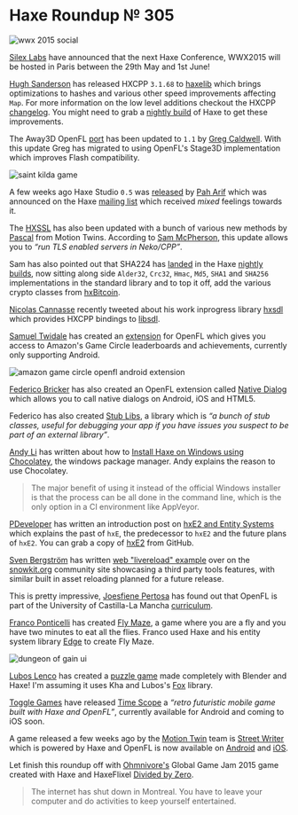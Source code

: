 [_template]: ../templates/roundup.html
[date]: / "2015-02-01 10:14:00"
[modified]: / "2015-02-01 17:40:00"
[published]: / "2015-02-01 17:40:00"
[“”]: a ""
# Haxe Roundup № 305

![wwx 2015 social](/img/305/wwx2015.png "WWX 2015 in Paris between 29th May and 1st June!")

[Silex Labs][tw1] have announced that the next Haxe Conference, WWX2015 will be hosted
in Paris between the 29th May and 1st June!

[Hugh Sanderson][tw2] has released HXCPP `3.1.68` to [haxelib][l1] which brings
optimizations to hashes and various other speed improvements affecting `Map`.
For more information on the low level additions checkout the HXCPP [changelog][l2].
You might need to grab a [nightly build][l8] of Haxe to get these improvements.

The Away3D OpenFL [port][l3] has been updated to `1.1` by [Greg Caldwell][tw3]. With 
this update Greg has migrated to using OpenFL's Stage3D implementation which 
improves Flash compatibility.

![saint kilda game](/img/305/saint.png "HaxeFlixel game Saint Kilda by @tpkth")

A few weeks ago Haxe Studio `0.5` was [released][l5] by [Pah Arif][gh1] which was
announced on the Haxe [mailing list][l4] which received _mixed_ feelings towards it.

The [HXSSL][l6] has also been updated with a bunch of various new methods by
[Pascal][tw4] from Motion Twins. According to [Sam McPherson][tw5], this update
allows you to _“run TLS enabled servers in Neko/CPP”_.

Sam has also pointed out that SHA224 has [landed][l7] in the Haxe [nightly builds][l8],
now sitting along side `Alder32`, `Crc32`, `Hmac`, `Md5`, `SHA1` and `SHA256` 
implementations in the standard library and to top it off, add the various crypto 
classes from [hxBitcoin][l9].

[Nicolas Cannasse][tw10] recently tweeted about his work inprogress library
[hxsdl][l15] which provides HXCPP bindings to [libsdl][l16].

[Samuel Twidale][tw6] has created an [extension][l10] for OpenFL which gives you 
access to Amazon's Game Circle leaderboards and achievements, currently only 
supporting Android.

![amazon game circle openfl android extension](/img/305/gamecircle.png "@Sam_Twidale Amazon GameCircle Leaderboards in Werewolf Tycoon")

[Federico Bricker][tw7] has also created an OpenFL extension called [Native 
Dialog][l11] which allows you to call native dialogs on Android, iOS and HTML5.

Federico has also created [Stub Libs][l12], a library which is _“a bunch of 
stub classes, useful for debugging your app if you have issues you suspect to 
be part of an external library”_.

[Andy Li][tw8] has written about how to [Install Haxe on Windows using 
Chocolatey][l13], the windows package manager. Andy explains the reason to use
Chocolatey.

> The major benefit of using it instead of the official Windows 
installer is that the process can be all done in the command line, which is the 
only option in a CI environment like AppVeyor.

[PDeveloper][tw9] has written an introduction post on [hxE2 and Entity Systems][l14]
which explains the past of `hxE`, the predecessor to `hxE2` and the future plans of
`hxE2`. You can grab a copy of [hxE2][l14] from GitHub.

[Sven Bergström][tw11] has written [web "livereload" example][l17] over on the
[snowkit.org][l18] community site showcasing a third party tools features, with
similar built in asset reloading planned for a future release.

This is pretty impressive, [Joesfiene Pertosa][tw14] has found out that OpenFL
is part of the University of Castilla-La Mancha [curriculum][l20].

[Franco Ponticelli][tw12] has created [Fly Maze][l21], a game where you are a fly
and you have two minutes to eat all the flies. Franco used Haxe and his entity
system library [Edge][l22] to create Fly Maze.

![dungeon of gain ui](/img/305/gain.jpg "New UI of Dungeon of Gain by @Defroids using HaxeFlixel")

[Lubos Lenco][tw13] has created a [puzzle game][l23] made completely with 
Blender and Haxe! I'm assuming it uses Kha and Lubos's [Fox][l24] library.

[Toggle Games][l25] have released [Time Scope][l26] a _“retro futuristic mobile
game built with Haxe and OpenFL”_, currently available for Android and coming to
iOS soon.

A game released a few weeks ago by the [Motion Twin][l27] team is [Street Writer][l28]
which is powered by Haxe and OpenFL is now available on [Android][l29] and [iOS][l30].

Let finish this roundup off with [Ohmnivore's][tw13] Global Game Jam 2015 game created
with Haxe and HaxeFlixel [Divided by Zero][l31].

> The internet has shut down in Montreal. You have to leave your computer and do 
activities to keep yourself entertained.

[gh1]: https://github.com/misterpah "@misterpah"

[tw14]: https://twitter.com/Fiene_P "@Fiene_P"
[tw13]: https://twitter.com/4_AM_Games "@4_AM_Games"
[tw12]: https://twitter.com/fponticelli "@fponticelli"
[tw11]: https://twitter.com/___discovery "@___discovery"
[tw10]: https://twitter.com/ncannasse "@ncannasse"
[tw9]: https://twitter.com/PSvils "@PSvils"
[tw8]: https://twitter.com/andy_li "@andy_li"
[tw7]: https://twitter.com/fbricker "@fbricker"
[tw6]: https://twitter.com/Sam_Twidale "@Sam_Twidale"
[tw5]: https://twitter.com/sgmacpherson "@sgmacpherson"
[tw4]: https://twitter.com/mt_pperidont "@mt_pperidont"
[tw3]: https://twitter.com/Greg209 "@Greg209"
[tw2]: https://twitter.com/GameHaxe "@GameHaxe"
[tw1]: https://twitter.com/silexlabs "@silexlabs"

[l31]: http://globalgamejam.org/2015/games/divided-zero "Divided by Zero Global Game Jam 2015 Game"
[l30]: https://itunes.apple.com/us/app/street-writer-word-game/id914478841?mt=8 "Street Writer on iOS"
[l29]: https://play.google.com/store/apps/details?id=com.motiontwin.streetwriter "Street Writer on Android"
[l28]: http://street-writer.com/en/home "Street Writer - A free cross word game that breaks all the rules"
[l27]: http://motion-twin.com/ "Motion Twin"
[l26]: http://tg.typhex.com/timescope/ "Toggle Games Time Scope Game"
[l25]: http://tg.typhex.com "Toggle Games"
[l24]: https://github.com/luboslenco/fox "Haxe and Blender game framework on GitHub"
[l23]: https://7d44a6108da287fd3ba77fabbcffe661c4c017e2.googledrive.com/host/0B22ElR_OUmfdMFBMeTZ4eEdxUzg/index.html "Blender and Haxe Puzzel Game"
[l22]: https://github.com/fponticelli/edge "Edge Entity System on GitHub"
[l21]: http://flymaze.ponticelli.me "Fly Maze"
[l20]: https://twitter.com/Fiene_P/status/561137222674841601 "OpenFL part of a university curriculum!"
[l19]: http://underscorediscovery.github.io/flow/ "Flow Build Tool for Haxe"
[l18]: http://snowkit.org "Snowkit.org"
[l17]: http://snowkit.org/2015/01/26/web-livereload-example/ "Web LiveReload Example on Snowkit.org"
[l16]: https://www.libsdl.org "Simple DirectMedia Library"
[l15]: https://github.com/ncannasse/hxsdl "HxSDL on GitHub"
[l14]: https://github.com/PDeveloper/hxE2 "hxE2 on GitHub"
[l13]: http://blog.onthewings.net/2015/01/28/installing-haxe-on-windows-using-chocolatey/ "Installing Haxe on Windows Using Chocolatey"
[l12]: https://github.com/fbricker/stub-libs "Stub Libs on GitHub"
[l11]: https://github.com/fbricker/openfl-nativedialog "OpenFL Extension Native Dialog on GitHub"
[l10]: https://github.com/Tw1ddle/samcodes-gamecircle "Haxe Game Circle OpenFL extension on GitHub"
[l9]: https://github.com/cbatson/hxBitcoin/tree/master/com/fundoware/engine/crypto "HxBitcoin Crypto Classes on GitHub"
[l8]: http://builds.haxe.org "Nightly Builds of Haxe"
[l7]: https://github.com/HaxeFoundation/haxe/pull/3810/files "SHA224 added to Haxe"
[l6]: https://github.com/tong/hxssl/ "HXSSL on GitHub"
[l5]: https://github.com/misterpah/Haxe-Studio/wiki/How-to-install-Haxe-Studio "How to install Haxe Studio"
[l4]: https://groups.google.com/d/msg/haxelang/78t727fG29A/0M46JKwdECwJ "Haxe Studio 0.5 Released"
[l3]: https://github.com/away3d/away3d-core-openfl "Away3D OpenFL Port on GitHub"
[l2]: https://github.com/HaxeFoundation/hxcpp/blob/2bd0f967e0ec4733d762cf380fb1909b1436df86/Changes.md "HXCPP Changelog on GitHub"
[l1]: http://lib.haxe.org/p/hxcpp "HXCPP on lib.haxe.org"